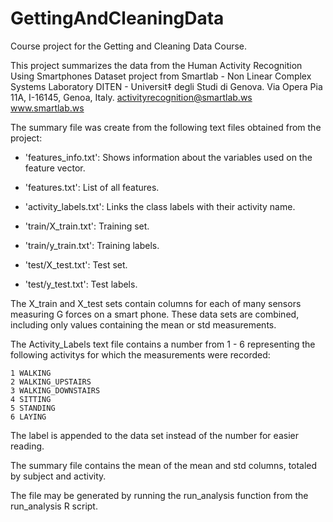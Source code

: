 # GettingAndCleaningData
Course project for the Getting and Cleaning Data Course.

This project summarizes the data from the Human Activity Recognition Using Smartphones Dataset project
from Smartlab - Non Linear Complex Systems Laboratory
DITEN - Universit‡ degli Studi di Genova.
Via Opera Pia 11A, I-16145, Genoa, Italy.
activityrecognition@smartlab.ws
www.smartlab.ws

The summary file was create from the following text files obtained from the project:


- 'features_info.txt': Shows information about the variables used on the feature vector.

- 'features.txt': List of all features.

- 'activity_labels.txt': Links the class labels with their activity name.

- 'train/X_train.txt': Training set.

- 'train/y_train.txt': Training labels.

- 'test/X_test.txt': Test set.

- 'test/y_test.txt': Test labels.


The X_train and X_test sets contain columns for each of many sensors measuring G forces on a smart phone.
These data sets are combined, including only values containing the mean or std measurements. 

The Activity_Labels text file contains a number from 1 - 6 representing the following activitys for which the measurements 
were recorded:

    1 WALKING
    2 WALKING_UPSTAIRS
    3 WALKING_DOWNSTAIRS
    4 SITTING
    5 STANDING
    6 LAYING

The label is appended to the data set instead of the number for easier reading.

The summary file contains the mean of the mean and std columns, totaled by subject and activity.

The file may be generated by running the run_analysis function from the run_analysis R script.


